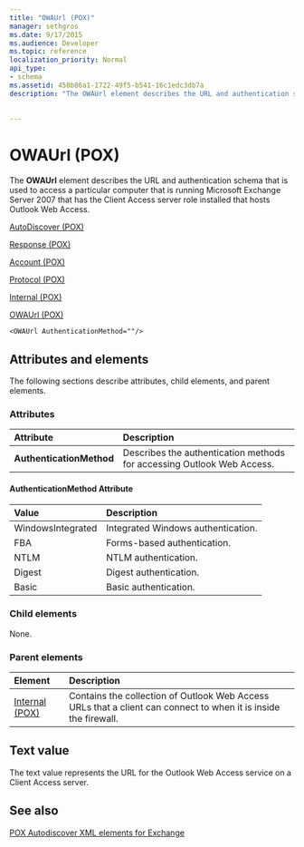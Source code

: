 ```yaml
---
title: "OWAUrl (POX)"
manager: sethgros
ms.date: 9/17/2015
ms.audience: Developer
ms.topic: reference
localization_priority: Normal
api_type:
- schema
ms.assetid: 450b86a1-1722-49f5-b541-16c1edc3db7a
description: "The OWAUrl element describes the URL and authentication schema that is used to access a particular computer that is running Microsoft Exchange Server 2007 that has the Client Access server role installed that hosts Outlook Web Access."
 
 
---
```


# OWAUrl (POX)

The **OWAUrl** element describes the URL and authentication schema that is used to access a particular computer that is running Microsoft Exchange Server 2007 that has the Client Access server role installed that hosts Outlook Web Access. 
  
[AutoDiscover (POX)](autodiscover-pox.md)
  
[Response (POX)](response-pox.md)
  
[Account (POX)](account-pox.md)
  
[Protocol (POX)](protocol-pox.md)
  
[Internal (POX)](internal-pox.md)
  
[OWAUrl (POX)](owaurl-pox.md)
  
```
<OWAUrl AuthenticationMethod=""/>
```

## Attributes and elements

The following sections describe attributes, child elements, and parent elements.
  
### Attributes

|**Attribute**|**Description**|
|:-----|:-----|
|**AuthenticationMethod** <br/> |Describes the authentication methods for accessing Outlook Web Access.  <br/> |
   
#### AuthenticationMethod Attribute

|**Value**|**Description**|
|:-----|:-----|
|WindowsIntegrated  <br/> |Integrated Windows authentication.  <br/> |
|FBA  <br/> |Forms-based authentication.  <br/> |
|NTLM  <br/> |NTLM authentication.  <br/> |
|Digest  <br/> |Digest authentication.  <br/> |
|Basic  <br/> |Basic authentication.  <br/> |
   
### Child elements

None.
  
### Parent elements

|**Element**|**Description**|
|:-----|:-----|
|[Internal (POX)](internal-pox.md) <br/> |Contains the collection of Outlook Web Access URLs that a client can connect to when it is inside the firewall.  <br/> |
   
## Text value

The text value represents the URL for the Outlook Web Access service on a Client Access server.
  
## See also



[POX Autodiscover XML elements for Exchange](pox-autodiscover-xml-elements-for-exchange.md)

